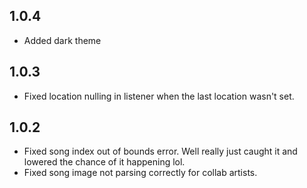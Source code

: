 ## 1.0.4
- Added dark theme

## 1.0.3
- Fixed location nulling in listener when the last location wasn't set.

## 1.0.2
- Fixed song index out of bounds error. Well really just caught it and lowered the chance of it happening lol.
- Fixed song image not parsing correctly for collab artists.